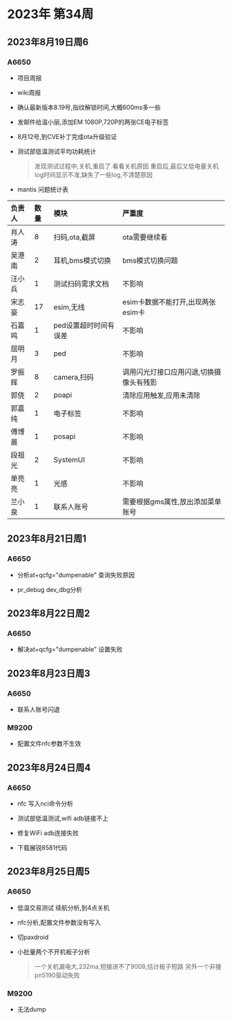 # 2023年 第34周

## 2023年8月19日周6

### A6650

* 项目周报

* wiki周报

* 确认最新版本8.19号,指纹解锁时间,大概600ms多一些

* 发邮件给温小丽,添加EM 1080P,720P的两张CE电子标签

* 8月12号,到CVE补丁完成ota升级验证

* 测试部低温测试平均功耗统计
    > 发现测试过程中,关机,重启了.看看关机原因
    > 重启后,最后又低电量关机
    > log时间显示不准,缺失了一些log,不清楚原因

* mantis 问题统计表

负责人|数量|模块|严重度
:--|:--|:--|:--
肖人涛|8|扫码,ota,截屏|ota需要继续看
吴港南|2|耳机,bms模式切换|bms模式切换问题
汪小兵|1|测试扫码需求文档|不影响
宋志豪|17|esim,无线|esim卡数据不能打开,出现两张esim卡
石嘉鸣|1|ped设置超时时间有误差|不影响
屈明月|3|ped|不影响
罗振辉|8|camera,扫码|调用闪光灯接口应用闪退,切换摄像头有残影
郭侥|2|poapi|清除应用触发,应用未清除
郭嘉纯|1|电子标签|不影响
傅博晨|1|posapi|不影响
段祖光|2|SystemUI|不影响
单亮亮|1|光感|不影响
兰小泉|1|联系人账号|需要根据gms属性,放出添加菜单账号

## 2023年8月21日周1

### A6650

* 分析at+qcfg="dumpenable" 查询失败原因

* pr_debug dev_dbg分析

## 2023年8月22日周2

### A6650

* 解决at+qcfg="dumpenable" 设置失败

## 2023年8月23日周3

### A6650

* 联系人账号闪退

### M9200

* 配置文件nfc参数不生效

## 2023年8月24日周4

### A6650

* nfc 写入nci命令分析

* 测试部低温测试,wifi adb链接不上

* 修复WiFi adb连接失败

* 下载展锐8581代码

## 2023年8月25日周5

### A6650

* 低温交易测试 续航分析,到4点关机

* nfc分析,配置文件参数没有写入

* 切paxdroid

* 小批量两个不开机板子分析
    > 一个关机漏电大,232ma,短接进不了9008,估计板子短路
    > 另外一个非接pn5190驱动失败

### M9200

* 无法dump